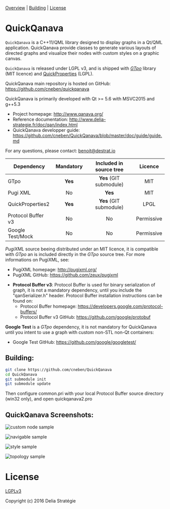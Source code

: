 [Overview](#QuickQanava) |
[Building](#building) |
[License](#license)

QuickQanava 
============================

`QuickQanava` is a C++11/QML library designed to display graphs in a Qt/QML application. QuickQanava provide classes to generate various layouts of directed graphs and visualize their nodes with custom styles on a graphic canvas. 

`QuickQanava` is released under LGPL v3, and is shipped with *[GTpo](https://github.com/cneben/GTpo)* library (MIT licence) and  [QuickProperties](https://github.com/cneben/quickproperties) (LGPL).


QuickQanava main repository is hosted on GitHub: https://github.com/cneben/quickqanava

QuickQanava is primarily developed with Qt >= 5.6 with MSVC2015 and g++5.3

+ Project homepage: http://www.qanava.org/
+ Reference documentation: http://www.delia-strategie.fr/doc/qan/index.html
+ QuickQanava developper guide: https://github.com/cneben/QuickQanava/blob/master/doc/guide/guide.md

For any questions, please contact: benoit@destrat.io

| Dependency                | Mandatory         |   Included in source tree       |   Licence       |
| ---                       | :---:             | :---:                           | :---:           |
| GTpo                      | **Yes**           |       **Yes** (GIT submodule)   |      MIT        |
| Pugi XML                  | No                |       **Yes**                   |      MIT        |
| QuickProperties2          | **Yes**           |       **Yes** (GIT submodule)   |      LPGL       |
| Protocol Buffer v3        | No                |       No                        |    Permissive   |
| Google Test/Mock          | No                |       No                        |    Permissive   |

*PugiXML* source beeing distributed under an MIT licence, it is compatible with *GTpo* an is included directly in the *GTpo* source tree. For more informations on PugiXML, see:
+ PugiXML homepage: http://pugixml.org/
+ PugiXML GitHub: https://github.com/zeux/pugixml

- **Protocol Buffer v3**: Protocol Buffer is used for binary serialization of graph, it is not a mandatory dependency, until you include the "qanSerializer.h" header. Protocol Buffer installation instructions can be found on:
  - Protocol Buffer homepage: https://developers.google.com/protocol-buffers/
  - Protocol Buffer v3 GitHub: https://github.com/google/protobuf

**Google Test** is a *GTpo* dependency, it is not mandatory for QuickQanava until you intent to use a graph with custom non-STL non-Qt containers:
+ Google Test GitHub: https://github.com/google/googletest/

## Building:

```sh
git clone https://github.com/cneben/QuickQanava
cd QuickQanava
git submodule init
git submodule update
```
Then configure common.pri with your local Protocol Buffer source directory (win32 only), and open quickqanava2.pro

## QuickQanava Screenshots:

![custom node sample](https://github.com/cneben/QuickQanava/blob/master/doc/samples/custom.png)

![navigable sample](https://github.com/cneben/QuickQanava/blob/master/doc/samples/navigable.png)

![style sample](https://github.com/cneben/QuickQanava/blob/master/doc/samples/style.png)

![topology sample](https://github.com/cneben/QuickQanava/blob/master/doc/samples/topology.png)

License
=======

[LGPLv3](https://github.com/cneben/QuickQanava/blob/master/licence.txt)

Copyright (c) 2016 Delia Stratégie

